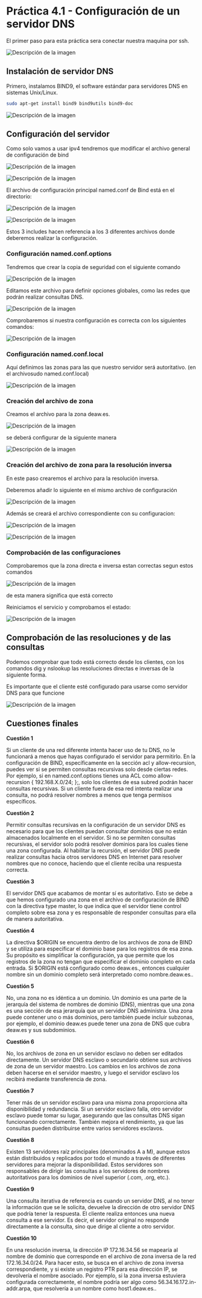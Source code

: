 # **Práctica 4.1 - Configuración de un servidor DNS**

El primer paso para esta práctica sera conectar nuestra maquina por ssh.

![Descripción de la imagen](images/216.png)

## Instalación de servidor DNS

Primero, instalamos BIND9, el software estándar para servidores DNS en sistemas Unix/Linux.

```bash
sudo apt-get install bind9 bind9utils bind9-doc
```
![Descripción de la imagen](images/217.png)

## Configuración del servidor

Como solo vamos a usar ipv4 tendremos que modificar el archivo general de configuración de bind

![Descripción de la imagen](images/218.png)

![Descripción de la imagen](images/219.png)

El archivo de configuración principal named.conf de Bind está en el directorio:

![Descripción de la imagen](images/220.png)

![Descripción de la imagen](images/221.png)

Estos 3 includes hacen referencia a los 3 diferentes archivos donde deberemos realizar la configuración.

### Configuración named.conf.options

Tendremos que crear la copia de seguridad con el siguiente comando

![Descripción de la imagen](images/222.png)

Editamos este archivo para definir opciones globales, como las redes que podrán realizar consultas DNS.

![Descripción de la imagen](images/223.png)

Comprobaremos si nuestra configuración es correcta con los siguientes comandos:

![Descripción de la imagen](images/224.png)

### Configuración named.conf.local

Aquí definimos las zonas para las que nuestro servidor será autoritativo. (en el archivosudo named.conf.local)

![Descripción de la imagen](images/225.png)

### Creación del archivo de zona

Creamos el archivo para la zona deaw.es.

![Descripción de la imagen](images/226.png)

se deberá configurar de la siguiente manera

![Descripción de la imagen](images/227.png)

### Creación del archivo de zona para la resolución inversa

En este paso crearemos el archivo para la resolución inversa.

Deberemos añadir lo siguiente en el mismo archivo de configuración

![Descripción de la imagen](images/228.png)

Además se creará el archivo correspondiente con su configuracion:

![Descripción de la imagen](images/229.png)

![Descripción de la imagen](images/230.png)

### Comprobación de las configuraciones

Comprobaremos que la zona directa e inversa estan correctas segun estos comandos

![Descripción de la imagen](images/231.png)

de esta manera significa que está correcto

Reiniciamos el servicio y comprobamos el estado:

![Descripción de la imagen](images/232.png)

## Comprobación de las resoluciones y de las consultas

Podemos comprobar que todo está correcto desde los clientes, con los comandos dig y nslookup las resoluciones directas e inversas de la siguiente forma.

Es importante que el cliente esté configurado para usarse como servidor DNS para que funcione

![Descripción de la imagen](images/233.png)

## Cuestiones finales

**Cuestión 1**

Si un cliente de una red diferente intenta hacer uso de tu DNS, no le funcionará a menos que hayas configurado el servidor para permitirlo. En la configuración de BIND, específicamente en la sección acl y allow-recursion, puedes ver si se permiten consultas recursivas solo desde ciertas redes. Por ejemplo, si en named.conf.options tienes una ACL como allow-recursion { 192.168.X.0/24; };, solo los clientes de esa subred podrán hacer consultas recursivas. Si un cliente fuera de esa red intenta realizar una consulta, no podrá resolver nombres a menos que tenga permisos específicos.

**Cuestión 2**

Permitir consultas recursivas en la configuración de un servidor DNS es necesario para que los clientes puedan consultar dominios que no están almacenados localmente en el servidor. Si no se permiten consultas recursivas, el servidor solo podrá resolver dominios para los cuales tiene una zona configurada. Al habilitar la recursión, el servidor DNS puede realizar consultas hacia otros servidores DNS en Internet para resolver nombres que no conoce, haciendo que el cliente reciba una respuesta correcta.

**Cuestión 3**

El servidor DNS que acabamos de montar sí es autoritativo. Esto se debe a que hemos configurado una zona en el archivo de configuración de BIND con la directiva type master, lo que indica que el servidor tiene control completo sobre esa zona y es responsable de responder consultas para ella de manera autoritativa.

**Cuestión 4**

La directiva $ORIGIN se encuentra dentro de los archivos de zona de BIND y se utiliza para especificar el dominio base para los registros de esa zona. Su propósito es simplificar la configuración, ya que permite que los registros de la zona no tengan que especificar el dominio completo en cada entrada. Si $ORIGIN está configurado como deaw.es., entonces cualquier nombre sin un dominio completo será interpretado como nombre.deaw.es..

**Cuestión 5**

No, una zona no es idéntica a un dominio. Un dominio es una parte de la jerarquía del sistema de nombres de dominio (DNS), mientras que una zona es una sección de esa jerarquía que un servidor DNS administra. Una zona puede contener uno o más dominios, pero también puede incluir subzonas, por ejemplo, el dominio deaw.es puede tener una zona de DNS que cubra deaw.es y sus subdominios.

**Cuestión 6**

No, los archivos de zona en un servidor esclavo no deben ser editados directamente. Un servidor DNS esclavo o secundario obtiene sus archivos de zona de un servidor maestro. Los cambios en los archivos de zona deben hacerse en el servidor maestro, y luego el servidor esclavo los recibirá mediante transferencia de zona.

**Cuestión 7**

Tener más de un servidor esclavo para una misma zona proporciona alta disponibilidad y redundancia. Si un servidor esclavo falla, otro servidor esclavo puede tomar su lugar, asegurando que las consultas DNS sigan funcionando correctamente. También mejora el rendimiento, ya que las consultas pueden distribuirse entre varios servidores esclavos.

**Cuestión 8**

Existen 13 servidores raíz principales (denominados A a M), aunque estos están distribuidos y replicados por todo el mundo a través de diferentes servidores para mejorar la disponibilidad. Estos servidores son responsables de dirigir las consultas a los servidores de nombres autoritativos para los dominios de nivel superior (.com, .org, etc.).

**Cuestión 9**

Una consulta iterativa de referencia es cuando un servidor DNS, al no tener la información que se le solicita, devuelve la dirección de otro servidor DNS que podría tener la respuesta. El cliente realiza entonces una nueva consulta a ese servidor. Es decir, el servidor original no responde directamente a la consulta, sino que dirige al cliente a otro servidor.

**Cuestión 10**

En una resolución inversa, la dirección IP 172.16.34.56 se mapearía al nombre de dominio que corresponde en el archivo de zona inversa de la red 172.16.34.0/24. Para hacer esto, se busca en el archivo de zona inversa correspondiente, y si existe un registro PTR para esa dirección IP, se devolvería el nombre asociado. Por ejemplo, si la zona inversa estuviera configurada correctamente, el nombre podría ser algo como 56.34.16.172.in-addr.arpa, que resolvería a un nombre como host1.deaw.es..






